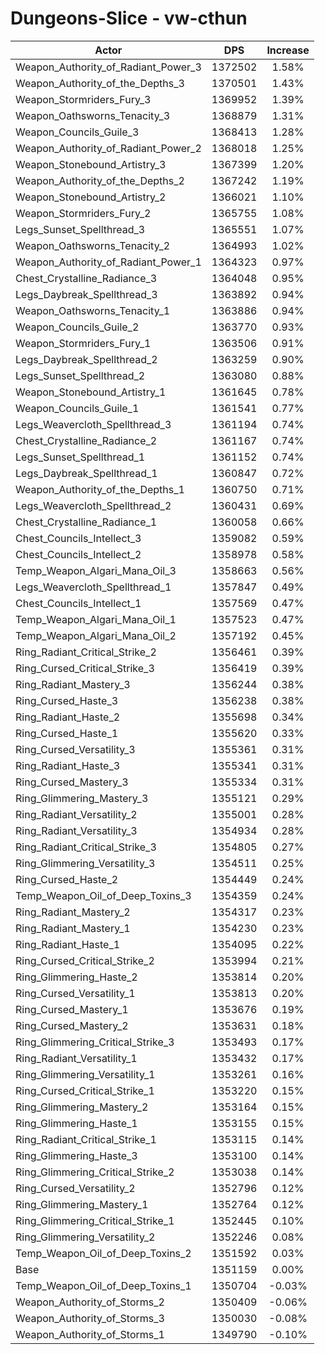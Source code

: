 # Dungeons-Slice - vw-cthun
| Actor | DPS | Increase |
|---|:---:|:---:|
|Weapon_Authority_of_Radiant_Power_3|1372502|1.58%|
|Weapon_Authority_of_the_Depths_3|1370501|1.43%|
|Weapon_Stormriders_Fury_3|1369952|1.39%|
|Weapon_Oathsworns_Tenacity_3|1368879|1.31%|
|Weapon_Councils_Guile_3|1368413|1.28%|
|Weapon_Authority_of_Radiant_Power_2|1368018|1.25%|
|Weapon_Stonebound_Artistry_3|1367399|1.20%|
|Weapon_Authority_of_the_Depths_2|1367242|1.19%|
|Weapon_Stonebound_Artistry_2|1366021|1.10%|
|Weapon_Stormriders_Fury_2|1365755|1.08%|
|Legs_Sunset_Spellthread_3|1365551|1.07%|
|Weapon_Oathsworns_Tenacity_2|1364993|1.02%|
|Weapon_Authority_of_Radiant_Power_1|1364323|0.97%|
|Chest_Crystalline_Radiance_3|1364048|0.95%|
|Legs_Daybreak_Spellthread_3|1363892|0.94%|
|Weapon_Oathsworns_Tenacity_1|1363886|0.94%|
|Weapon_Councils_Guile_2|1363770|0.93%|
|Weapon_Stormriders_Fury_1|1363506|0.91%|
|Legs_Daybreak_Spellthread_2|1363259|0.90%|
|Legs_Sunset_Spellthread_2|1363080|0.88%|
|Weapon_Stonebound_Artistry_1|1361645|0.78%|
|Weapon_Councils_Guile_1|1361541|0.77%|
|Legs_Weavercloth_Spellthread_3|1361194|0.74%|
|Chest_Crystalline_Radiance_2|1361167|0.74%|
|Legs_Sunset_Spellthread_1|1361152|0.74%|
|Legs_Daybreak_Spellthread_1|1360847|0.72%|
|Weapon_Authority_of_the_Depths_1|1360750|0.71%|
|Legs_Weavercloth_Spellthread_2|1360431|0.69%|
|Chest_Crystalline_Radiance_1|1360058|0.66%|
|Chest_Councils_Intellect_3|1359082|0.59%|
|Chest_Councils_Intellect_2|1358978|0.58%|
|Temp_Weapon_Algari_Mana_Oil_3|1358663|0.56%|
|Legs_Weavercloth_Spellthread_1|1357847|0.49%|
|Chest_Councils_Intellect_1|1357569|0.47%|
|Temp_Weapon_Algari_Mana_Oil_1|1357523|0.47%|
|Temp_Weapon_Algari_Mana_Oil_2|1357192|0.45%|
|Ring_Radiant_Critical_Strike_2|1356461|0.39%|
|Ring_Cursed_Critical_Strike_3|1356419|0.39%|
|Ring_Radiant_Mastery_3|1356244|0.38%|
|Ring_Cursed_Haste_3|1356238|0.38%|
|Ring_Radiant_Haste_2|1355698|0.34%|
|Ring_Cursed_Haste_1|1355620|0.33%|
|Ring_Cursed_Versatility_3|1355361|0.31%|
|Ring_Radiant_Haste_3|1355341|0.31%|
|Ring_Cursed_Mastery_3|1355334|0.31%|
|Ring_Glimmering_Mastery_3|1355121|0.29%|
|Ring_Radiant_Versatility_2|1355001|0.28%|
|Ring_Radiant_Versatility_3|1354934|0.28%|
|Ring_Radiant_Critical_Strike_3|1354805|0.27%|
|Ring_Glimmering_Versatility_3|1354511|0.25%|
|Ring_Cursed_Haste_2|1354449|0.24%|
|Temp_Weapon_Oil_of_Deep_Toxins_3|1354359|0.24%|
|Ring_Radiant_Mastery_2|1354317|0.23%|
|Ring_Radiant_Mastery_1|1354230|0.23%|
|Ring_Radiant_Haste_1|1354095|0.22%|
|Ring_Cursed_Critical_Strike_2|1353994|0.21%|
|Ring_Glimmering_Haste_2|1353814|0.20%|
|Ring_Cursed_Versatility_1|1353813|0.20%|
|Ring_Cursed_Mastery_1|1353676|0.19%|
|Ring_Cursed_Mastery_2|1353631|0.18%|
|Ring_Glimmering_Critical_Strike_3|1353493|0.17%|
|Ring_Radiant_Versatility_1|1353432|0.17%|
|Ring_Glimmering_Versatility_1|1353261|0.16%|
|Ring_Cursed_Critical_Strike_1|1353220|0.15%|
|Ring_Glimmering_Mastery_2|1353164|0.15%|
|Ring_Glimmering_Haste_1|1353155|0.15%|
|Ring_Radiant_Critical_Strike_1|1353115|0.14%|
|Ring_Glimmering_Haste_3|1353100|0.14%|
|Ring_Glimmering_Critical_Strike_2|1353038|0.14%|
|Ring_Cursed_Versatility_2|1352796|0.12%|
|Ring_Glimmering_Mastery_1|1352764|0.12%|
|Ring_Glimmering_Critical_Strike_1|1352445|0.10%|
|Ring_Glimmering_Versatility_2|1352246|0.08%|
|Temp_Weapon_Oil_of_Deep_Toxins_2|1351592|0.03%|
|Base|1351159|0.00%|
|Temp_Weapon_Oil_of_Deep_Toxins_1|1350704|-0.03%|
|Weapon_Authority_of_Storms_2|1350409|-0.06%|
|Weapon_Authority_of_Storms_3|1350030|-0.08%|
|Weapon_Authority_of_Storms_1|1349790|-0.10%|
